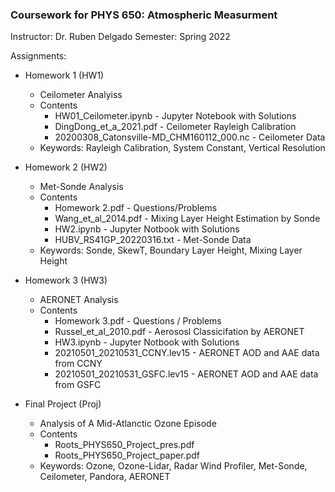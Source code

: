 ### Coursework for PHYS 650: Atmospheric Measurment
Instructor: Dr. Ruben Delgado
Semester: Spring 2022

Assignments: 
- Homework 1 (HW1)
    - Ceilometer Analyiss
    - Contents
        - HW01_Ceilometer.ipynb - Jupyter Notebook with Solutions
        - DingDong_et_a_2021.pdf - Ceilometer Rayleigh Calibration 
        - 20200308_Catonsville-MD_CHM160112_000.nc - Ceilometer Data
    - Keywords: Rayleigh Calibration, System Constant, Vertical Resolution 
    
- Homework 2 (HW2)
    - Met-Sonde Analysis
    - Contents
        - Homework 2.pdf - Questions/Problems
        - Wang_et_al_2014.pdf - Mixing Layer Height Estimation by Sonde
        - HW2.ipynb - Jupyter Notbook with Solutions
        - HUBV_RS41GP_20220316.txt - Met-Sonde Data
    - Keywords: Sonde, SkewT, Boundary Layer Height, Mixing Layer Height
    
- Homework 3 (HW3)
    - AERONET Analysis
    - Contents
        - Homework 3.pdf - Questions / Problems
        - Russel_et_al_2010.pdf - Aerososl Classicifation by AERONET
        - HW3.ipynb - Jupyter Notbook with Solutions
        - 20210501_20210531_CCNY.lev15 - AERONET AOD and AAE data from CCNY
        - 20210501_20210531_GSFC.lev15 - AERONET AOD and AAE data from GSFC

- Final Project (Proj)
    - Analysis of A Mid-Atlanctic Ozone Episode
    - Contents
        - Roots_PHYS650_Project_pres.pdf
        - Roots_PHYS650_Project_paper.pdf
    - Keywords: Ozone, Ozone-Lidar, Radar Wind Profiler, Met-Sonde, Ceilometer, Pandora, AERONET

